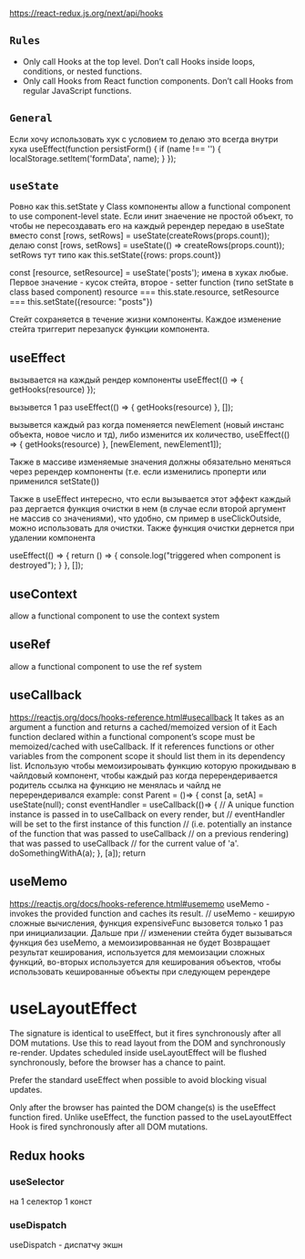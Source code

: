 https://react-redux.js.org/next/api/hooks

## `Rules`
- Only call Hooks at the top level. Don’t call Hooks inside loops, conditions, or nested functions.
- Only call Hooks from React function components. Don’t call Hooks from regular JavaScript functions.

## `General`
Если хочу использовать хук с условием то делаю это всегда внутри хука
useEffect(function persistForm() {
    if (name !== '') {
        localStorage.setItem('formData', name);
    }
});



## `useState`
Ровно как this.setState у Class компоненты
allow a functional component to use component-level state. Если инит знаечение не простой объект, то чтобы не пересоздавать его на каждый ререндер передаю в useState
вместо 
const [rows, setRows] = useState(createRows(props.count));
делаю
const [rows, setRows] = useState(() => createRows(props.count));
setRows тут типо как this.setState({rows: props.count})

const [resource, setResource] = useState('posts');
имена в хуках любые. Первое значение - кусок стейта, второе - setter function (типо setState в class based component)
resource === this.state.resource, setResource === this.setState({resource: "posts"}) 

Стейт сохраняется в течение жизни компоненты. Каждое изменение стейта триггерит перезапуск функции компонента.



## useEffect
вызывается на каждый рендер компоненты
useEffect(() => {
        getHooks(resource)
    });

вызывется 1 раз
useEffect(() => {
        getHooks(resource)
    }, []);

вызывется каждый раз когда поменяется newElement (новый инстанс объекта, новое число и тд), либо изменится их количество,
useEffect(() => {
        getHooks(resource)
    }, [newElement, newElement1]);
    
Также в массиве изменяемые значения должны обязательно меняться через ререндер компоненты (т.е. если изменились проперти или применился setState())

Также в useEffect интересно, что если вызывается этот эффект каждый раз дергается функция очистки в нем (в случае если второй аргумент не массив со значениями), что удобно, см пример в useClickOutside, можно использовать для очистки. Также функция очистки дернется при удалении компонента

useEffect(() => {
        return () => {
            console.log("triggered when component is destroyed");
        }
    }, []);



## useContext
allow a functional component to use the context system



## useRef
allow a functional component to use the ref system



## useCallback
https://reactjs.org/docs/hooks-reference.html#usecallback
It takes as an argument a function and returns a cached/memoized version of it
Each function declared within a functional component’s scope must be memoized/cached with useCallback. If it references functions or other variables from the component scope it should list them in its dependency list.
Использую чтобы мемоизироывать функцию которую прокидываю в чайлдовый компонент, чтобы каждый раз когда перерендеривается родитель ссылка на функцию не менялась и чайлд не перерендеривался
example: 
const Parent = ()=> {
   const [a, setA] = useState(null);
   const eventHandler = useCallback(()=> {
      // A unique function instance is passed in to useCallback on every render, but
      // eventHandler will be set to the first instance of this function
      // (i.e. potentially an instance of the function that was passed to useCallback
      // on a previous rendering) that was passed to useCallback
      // for the current value of 'a'.
      doSomethingWithA(a);
   }, [a]);
   return <Child onClick={eventHandler}/>



## useMemo
https://reactjs.org/docs/hooks-reference.html#usememo
useMemo - invokes the provided function and caches its result.
// useMemo - кеширую сложные вычисления, функция expensiveFunc вызовется только 1 раз при инициализации. Дальше при
// изменении стейта будет вызываться функция без useMemo, а мемоизировванная не будет
Возвращает результат кеширования, используется для мемоизации сложных функций, во-вторых используется для кеширования объектов, чтобы использовать кешированные объекты при следующем ререндере


# useLayoutEffect
The signature is identical to useEffect, but it fires synchronously after all DOM mutations. Use this to read layout from the DOM and synchronously re-render. Updates scheduled inside useLayoutEffect will be flushed synchronously, before the browser has a chance to paint.

Prefer the standard useEffect when possible to avoid blocking visual updates.

 Only after the browser has painted the DOM change(s) is the useEffect function fired.
 Unlike useEffect, the function passed to the useLayoutEffect Hook is fired synchronously after all DOM mutations.



## Redux hooks
### useSelector
на 1 селектор 1 конст

### useDispatch
useDispatch - диспатчу экшн
 

